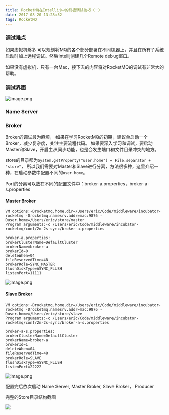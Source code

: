 ```yaml
---
title: RocketMQ在Intellij中的终极调试技巧（一）
date: 2017-08-20 13:28:52
tags: RocketMQ
---
```


### 调试难点

如果虚拟机够多
可以规划将MQ的各个部分部署在不同机器上，并且在所有子系统启动时加上远程调试。然后Intellij创建几个Remote debug窗口。

如果没有虚拟机，只有一台Mac，接下去的内容将对RocketMQ的调试有非常大的帮助。

### 调试界面

![image.png](http://upload-images.jianshu.io/upload_images/716353-1c36c4f4f54283e1.png?imageMogr2/auto-orient/strip%7CimageView2/2/w/1240)


### Name Server

### Broker
Broker的调试最为麻烦，
如果在学习RocketMQ的初期，建议单启动一个Broker，减少复杂度，关注主要流程代码。
如果要深入学习和调试，要启动Master和Slave，开启主从同步功能，也是会发生端口和文件目录冲突的地方。

store的目录都为`System.getProperty("user.home") + File.separator + "store"`，
所以我们需要对Master和Slave进行分离，方法很多种，这里介绍一种，在启动参数中配置不同的`user.home`。

Port的分离可以放在不同的配置文件中：broker-a.properties，broker-a-s.properties

#### Master Broker

```
VM options:-Drocketmq.home.dir=/Users/eric/Code/middleware/incubator-rocketmq -Drocketmq.namesrv.addr=mac:9876 -Duser.home=/Users/eric/store/master
Program arguments:-c /Users/eric/Code/middleware/incubator-rocketmq/conf/2m-2s-sync/broker-a.properties

broker-a.properties:
brokerClusterName=DefaultCluster
brokerName=broker-a
brokerId=0
deleteWhen=04
fileReservedTime=48
brokerRole=SYNC_MASTER
flushDiskType=ASYNC_FLUSH
listenPort=11111
```

![image.png](http://upload-images.jianshu.io/upload_images/716353-269519f3558de100.png?imageMogr2/auto-orient/strip%7CimageView2/2/w/1240)


#### Slave Broker
```
VM options:-Drocketmq.home.dir=/Users/eric/Code/middleware/incubator-rocketmq -Drocketmq.namesrv.addr=mac:9876 -Duser.home=/Users/eric/store/slave
Program arguments:-c /Users/eric/Code/middleware/incubator-rocketmq/conf/2m-2s-sync/broker-a-s.properties

broker-a-s.properties:
brokerClusterName=DefaultCluster
brokerName=broker-a
brokerId=1
deleteWhen=04
fileReservedTime=48
brokerRole=SLAVE
flushDiskType=ASYNC_FLUSH
listenPort=22222
```

![image.png](http://upload-images.jianshu.io/upload_images/716353-473218e8e6936674.png?imageMogr2/auto-orient/strip%7CimageView2/2/w/1240)

配置完后依次启动 Name Server, Master Broker, Slave Broker， Producer

完整的Store目录结构截图

![](https://ws1.sinaimg.cn/large/006tKfTcgy1fkedpuigp8j317e1a80zy.jpg)